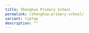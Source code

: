 ```yaml
---
title: Zhenghua Primary School
permalink: /zhenghua-primary-school/
variant: tiptap
description: ""
---
```

